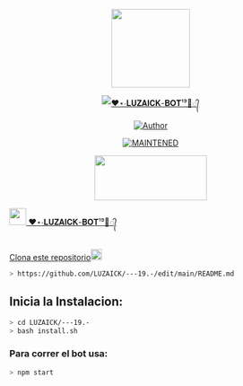 <p align="center">
<img src="./src/assistant.jpg" width="140" height="140"/>
</p>
<p align="center">
<a href="#"><img title="❤︎⋆∙𝐋𝐔𝐙𝐀𝐈𝐂𝐊-𝐁𝐎𝐓¹⁹🌹᭄" src="https://img.shields.io/badge/❤︎⋆∙𝐋𝐔𝐙𝐀𝐈𝐂𝐊-𝐁𝐎𝐓¹⁹🌹᭄ | ❤︎⋆∙𝐋𝐔𝐙𝐀𝐈𝐂𝐊-𝐁𝐎𝐓¹⁹🌹᭄ | LUZAICK🥀-black?colorA=%23ff0000&colorB=%23000000&style=for-the-badge"></a>
</p>
<p align="center">
<a href="https://github.com/LUZAICK/---19.-/edit/main/README.md"><img title="Author" src="https://img.shields.io/badge/author-LUZAICK🥀-green?colorA=%00ff00style=for-the-badge&logo=github"></a>
</p>
<p align="center">
<a href="#"><img title="MAINTENED" src="https://img.shields.io/badge/MAINTENED-YES-blue?colorA=%23ff0000&colorB=%230000ff&style=for-the-badge"</a>
</p>
<p align="center">
<img src="https://www.crackingpro.com/uploads/team_VIP.gif" width="200" height="80"/>
</p>
<img src="https://i.imgur.com/n1zo2wL.gif" width="30" height="30"/> ❤︎⋆∙𝐋𝐔𝐙𝐀𝐈𝐂𝐊-𝐁𝐎𝐓¹⁹🌹᭄
</p>
<br />
    Clona este repositorio</h3><img src="https://raw.githubusercontent.com/othneildrew/Best-README-Template/master/images/logo.png" alt="Logo" width="20" height="20">
  </a>

```bash
> https://github.com/LUZAICK/---19.-/edit/main/README.md
```

## Inicia la Instalacion:

```bash
> cd LUZAICK/---19.-
> bash install.sh
```

### Para correr el bot usa:
```bash
> npm start
```

